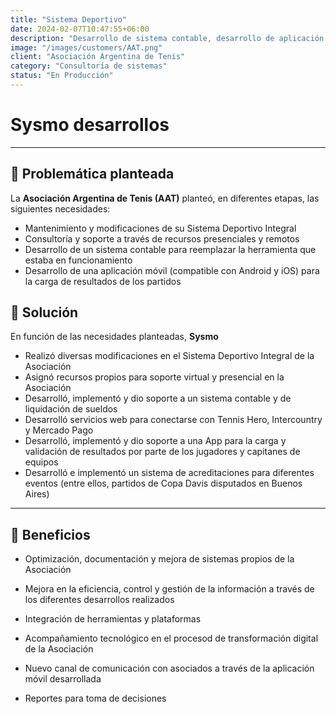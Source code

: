 ```yaml
---
title: "Sistema Deportivo"
date: 2024-02-07T10:47:55+06:00
description: "Desarrollo de sistema contable, desarrollo de aplicación móvil para jugadores, mantenimiento de sistemas propios de la Asociación"
image: "/images/customers/AAT.png"
client: "Asociación Argentina de Tenis"
category: "Consultoría de sistemas"
status: "En Producción"
---
```

# Sysmo desarrollos

---

## 🎯 Problemática planteada

La **Asociación Argentina de Tenis (AAT)** planteó, en diferentes etapas, las siguientes necesidades:
- Mantenimiento y modificaciones de su Sistema Deportivo Integral
- Consultoría y soporte a través de recursos presenciales y remotos
- Desarrollo de un sistema contable para reemplazar la herramienta que estaba en funcionamiento
- Desarrollo de una aplicación móvil (compatible con Android y iOS) para la carga de resultados de los partidos

## 🎯 Solución

En función de las necesidades planteadas, **Sysmo** 
- Realizó diversas modificaciones en el Sistema Deportivo Integral de la Asociación
- Asignó recursos propios para soporte virtual y presencial en la Asociación
- Desarrolló, implementó y dio soporte a un sistema contable y de liquidación de sueldos
- Desarrolló servicios web para conectarse con Tennis Hero, Intercountry y Mercado Pago
- Desarrolló, implementó y dio soporte a una App para la carga y validación de resultados por parte de los jugadores y capitanes de equipos
- Desarrolló e implementó un sistema de acreditaciones para diferentes eventos (entre ellos, partidos de Copa Davis disputados en Buenos Aires)

---

## 🧩 Beneficios

- Optimización, documentación y mejora de sistemas propios de la Asociación

- Mejora en la eficiencia, control y gestión de la información a través de los diferentes desarrollos realizados

- Integración de herramientas y plataformas

- Acompañamiento tecnológico en el procesod de transformación digital de la Asociación

- Nuevo canal de comunicación con asociados a través de la aplicación móvil desarrollada

- Reportes para toma de decisiones
